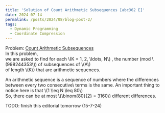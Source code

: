 ```yaml
---
title: 'Solution of Count Arithmetic Subsequences [abc362 E]'
date: 2024-07-14
permalink: /posts/2024/08/blog-post-2/
tags:
  - Dynamic Programming
  - Coordinate Compression
---
```


Problem: [Count Arithmetic Subsequences](https://atcoder.jp/contests/abc362/tasks/abc362_e)\
In this problem,\
we are asked to find for each \\(K = 1, 2, \ldots, N\\) , the number (mod \\(998244353\\)) of subsequences of \\(A\\)\
of length \\(K\\) that are arithmetic sequences.


An arithmetic sequence is a sequence of numbers where the differences between every two consecutive\ 
terms is the same. An important thing to notice here is that \\(1 \leq N \leq 80\\)\
So, there can be at most \\(\binom{80}{2} = 3160\\) different differences.

TODO: finish this editorial tomorrow (15-7-24)